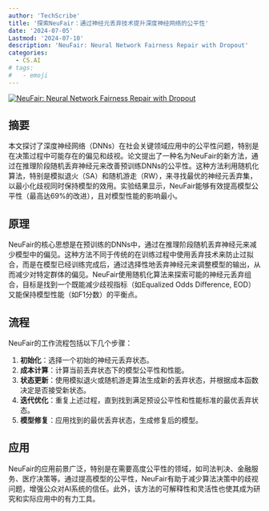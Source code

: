 ```yaml
---
author: 'TechScribe'
title: '探索NeuFair：通过神经元丢弃技术提升深度神经网络的公平性'
date: '2024-07-05'
Lastmod: '2024-07-10'
description: 'NeuFair: Neural Network Fairness Repair with Dropout'
categories:
  - CS.AI
# tags:
#   - emoji
---
```


[![NeuFair: Neural Network Fairness Repair with Dropout](https://arxiv-research-1301205113.cos.ap-guangzhou.myqcloud.com/images/2407.04268v1.pdf_0.jpg)](https://arxiv.org/abs/2407.04268v1)

## 摘要

本文探讨了深度神经网络（DNNs）在社会关键领域应用中的公平性问题，特别是在决策过程中可能存在的偏见和歧视。论文提出了一种名为NeuFair的新方法，通过在推理阶段随机丢弃神经元来改善预训练DNNs的公平性。这种方法利用随机化算法，特别是模拟退火（SA）和随机游走（RW），来寻找最优的神经元丢弃集，以最小化歧视同时保持模型的效用。实验结果显示，NeuFair能够有效提高模型公平性（最高达69%的改进），且对模型性能的影响最小。<!--more-->

## 原理

NeuFair的核心思想是在预训练的DNNs中，通过在推理阶段随机丢弃神经元来减少模型中的偏见。这种方法不同于传统的在训练过程中使用丢弃技术来防止过拟合，而是在模型已经训练完成后，通过选择性地丢弃神经元来调整模型的输出，从而减少对特定群体的偏见。NeuFair使用随机化算法来探索可能的神经元丢弃组合，目标是找到一个既能减少歧视指标（如Equalized Odds Difference, EOD）又能保持模型性能（如F1分数）的平衡点。

## 流程

NeuFair的工作流程包括以下几个步骤：
1. **初始化**：选择一个初始的神经元丢弃状态。
2. **成本计算**：计算当前丢弃状态下的模型公平性和性能。
3. **状态更新**：使用模拟退火或随机游走算法生成新的丢弃状态，并根据成本函数决定是否接受新状态。
4. **迭代优化**：重复上述过程，直到找到满足预设公平性和性能标准的最优丢弃状态。
5. **模型修复**：应用找到的最优丢弃状态，生成修复后的模型。

## 应用

NeuFair的应用前景广泛，特别是在需要高度公平性的领域，如司法判决、金融服务、医疗决策等。通过提高模型的公平性，NeuFair有助于减少算法决策中的歧视问题，增强公众对AI系统的信任。此外，该方法的可解释性和灵活性也使其成为研究和实际应用中的有力工具。